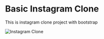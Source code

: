 # Basic Instagram Clone

This is instagram clone project with bootstrap

![Instagram Clone](https://github.com/huseyineskan/instagram_clone/blob/main/Instagram.png?raw=true)
